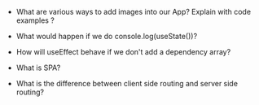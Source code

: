 - What are various ways to add images into our App? Explain with code examples ?

- What would happen if we do console.log(useState())?

- How will useEffect behave if we don't add a dependency array?

- What is SPA?

- What is the difference between client side routing and server side routing?
